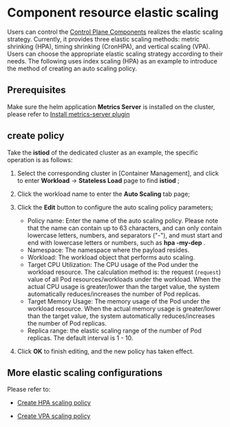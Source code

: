 # Component resource elastic scaling

Users can control the [Control Plane Components](../../intro/comp-archi-ui/cp-component.md) realizes the elastic scaling strategy. Currently, it provides three elastic scaling methods: metric shrinking (HPA), timing shrinking (CronHPA), and vertical scaling (VPA). Users can choose the appropriate elastic scaling strategy according to their needs. The following uses index scaling (HPA) as an example to introduce the method of creating an auto scaling policy.

## Prerequisites

Make sure the helm application __Metrics Server__ is installed on the cluster, please refer to [Install metrics-server plugin](../../../kpanda/user-guide/scale/install-metrics-server.md)

      

## create policy

Take the __istiod__ of the dedicated cluster as an example, the specific operation is as follows:


1. Select the corresponding cluster in [Container Management], and click to enter __Workload__ -> __Stateless Load__ page to find __istiod__ ;

     

2. Click the workload name to enter the __Auto Scaling__ tab page;

     

3. Click the __Edit__ button to configure the auto scaling policy parameters;

      - Policy name: Enter the name of the auto scaling policy. Please note that the name can contain up to 63 characters, and can only contain lowercase letters, numbers, and separators ("-"), and must start and end with lowercase letters or numbers, such as __hpa -my-dep__ .
      - Namespace: The namespace where the payload resides.
      - Workload: The workload object that performs auto scaling.
      - Target CPU Utilization: The CPU usage of the Pod under the workload resource. The calculation method is: the request (`request`) value of all Pod resources/workloads under the workload. When the actual CPU usage is greater/lower than the target value, the system automatically reduces/increases the number of Pod replicas.
      - Target Memory Usage: The memory usage of the Pod under the workload resource. When the actual memory usage is greater/lower than the target value, the system automatically reduces/increases the number of Pod replicas.
      - Replica range: the elastic scaling range of the number of Pod replicas. The default interval is 1 - 10.
     
      

4. Click __OK__ to finish editing, and the new policy has taken effect.

## More elastic scaling configurations

Please refer to:

- [Create HPA scaling policy](../../../kpanda/user-guide/scale/create-hpa.md)

- [Create VPA scaling policy](../../../kpanda/user-guide/scale/create-vpa.md)
